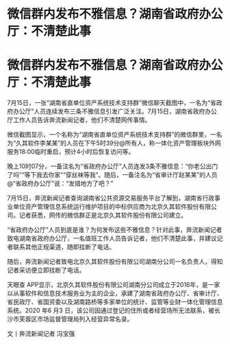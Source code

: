 # 微信群内发布不雅信息？湖南省政府办公厅：不清楚此事

# 微信群内发布不雅信息？湖南省政府办公厅：不清楚此事

7月15日，一张“湖南省直单位资产系统技术支持群”微信聊天截图中，一名为“省政府办公厅”人员连续发布三条不雅信息引发广泛关注。7月15日，湖南省政府办公厅工作人员告诉奔流新闻记者，他们不清楚网传事情。

微信截图显示，一个名称为“湖南省直单位资产系统技术支持群”的微信群里，一名为“久其软件李某某”的人员在下午5时39分@所有人，称一体化资产管理板块外网服务18:00临时重启，预计4小时后恢复访问等。

晚上10时07分，一备注名为“省政府办公厅”人员连发3条不雅信息：“你老公出门了吗”“等下我去你家”“穿丝袜等我”。随后，一备注名为“省审计厅赵某某”的人员@“省政府办公厅”说：“发错地方了吧？”

7月15日，奔流新闻记者查询湖南省公共资源交易服务平台了解到，湖南省行政事业单位资产管理信息系统运行维护项目的中标供应商为北京久其软件股份有限公司。记者获悉，网传的微信群正是北京久其软件股份有限公司建立。

“省政府办公厅”人员到底是谁？为何发布这些不雅信息？针对此事，奔流新闻记者致电湖南省政府办公厅，一名值班工作人员告诉记者，他们不清楚此事，并建议记者联系其他正规渠道，随即挂断了电话。

随后，奔流新闻记者致电北京久其软件股份有限公司湖南分公司一名负责人，得知记者采访便立即挂断了电话。

天眼查
APP显示，北京久其软件股份有限公司湖南分公司成立于2016年，是一家以从事软件和信息技术服务业为主的企业，承建了湖南省政府办公厅、省审计厅、省民政厅、省国资委以及湖南路桥等多家单位的统计、监管等业财一体化管理信息系统。2020
年6 月3 日，该公司因通过登记的住所或者经营场所无法联系，被长沙市芙蓉区市场监督管理局列入经营异常名录。

文丨奔流新闻记者 冯宝强

